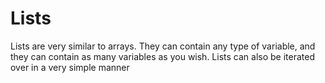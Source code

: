 # Lists
Lists are very similar to arrays. They can contain any type of variable, and they can contain as many variables as you wish. Lists can also be iterated over in a very simple manner